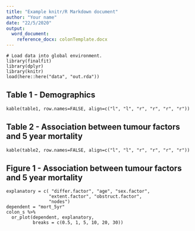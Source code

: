 ```yaml
---
title: "Example knitr/R Markdown document"
author: "Your name"
date: "22/5/2020"
output:
  word_document:
    reference_docx: colonTemplate.docx
---
```


```{r setup, include=FALSE}
# Load data into global environment.
library(finalfit)
library(dplyr)
library(knitr)
load(here::here("data", "out.rda"))
```

## Table 1 - Demographics
```{r table1, echo = FALSE}
kable(table1, row.names=FALSE, align=c("l", "l", "r", "r", "r", "r"))
```

## Table 2 - Association between tumour factors and 5 year mortality
```{r table2, echo = FALSE}
kable(table2, row.names=FALSE, align=c("l", "l", "r", "r", "r", "r"))
```

## Figure 1 - Association between tumour factors and 5 year mortality
```{r figure1, echo=FALSE, message=FALSE, warning=FALSE, fig.width=10}
explanatory = c( "differ.factor", "age", "sex.factor",
                "extent.factor", "obstruct.factor",
                "nodes")
dependent = "mort_5yr"
colon_s %>%
  or_plot(dependent, explanatory,
          breaks = c(0.5, 1, 5, 10, 20, 30))
```
